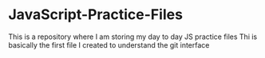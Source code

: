 # JavaScript-Practice-Files
This is a repository where I am storing my day to day JS practice files
Thi is basically the first file I created to understand the git interface

